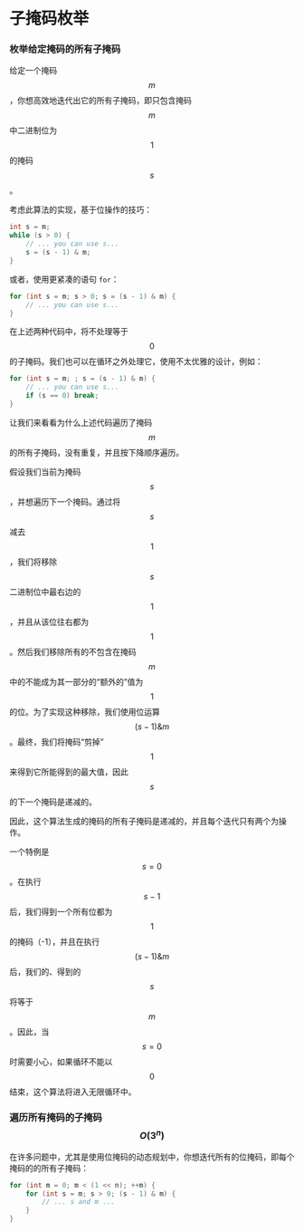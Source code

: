 # 子掩码枚举

### 枚举给定掩码的所有子掩码

给定一个掩码 $$m$$，你想高效地迭代出它的所有子掩码，即只包含掩码 $$m$$ 中二进制位为 $$1$$ 的掩码 $$s$$。

考虑此算法的实现，基于位操作的技巧：

```java
int s = m;
while (s > 0) {
    // ... you can use s...
    s = (s - 1) & m;
}
```

 或者，使用更紧凑的语句 `for`：

```java
for (int s = m; s > 0; s = (s - 1) & m) {
    // ... you can use s...
}
```

在上述两种代码中，将不处理等于 $$0$$ 的子掩码。我们也可以在循环之外处理它，使用不太优雅的设计，例如：

```java
for (int s = m; ; s = (s - 1) & m) {
    // ... you can use s...
    if (s == 0) break;
}
```

让我们来看看为什么上述代码遍历了掩码 $$m$$ 的所有子掩码，没有重复，并且按下降顺序遍历。

假设我们当前为掩码 $$s$$，并想遍历下一个掩码。通过将 $$s$$ 减去 $$1$$，我们将移除 $$s$$ 二进制位中最右边的 $$1$$，并且从该位往右都为 $$1$$。然后我们移除所有的不包含在掩码 $$m$$ 中的不能成为其一部分的“额外的”值为 $$1$$ 的位。为了实现这种移除，我们使用位运算 $$(s - 1) \& m$$。最终，我们将掩码“剪掉” $$1$$ 来得到它所能得到的最大值，因此 $$s$$ 的下一个掩码是递减的。

因此，这个算法生成的掩码的所有子掩码是递减的，并且每个迭代只有两个为操作。

一个特例是 $$s = 0$$。在执行 $$s - 1$$ 后，我们得到一个所有位都为 $$1$$ 的掩码（-1），并且在执行 $$(s - 1) \& m$$ 后，我们的、得到的 $$s$$ 将等于 $$m$$。因此，当 $$s = 0$$ 时需要小心，如果循环不能以 $$0$$ 结束，这个算法将进入无限循环中。

### 遍历所有掩码的子掩码 $$O(3^n)$$

在许多问题中，尤其是使用位掩码的动态规划中，你想迭代所有的位掩码，即每个掩码的的所有子掩码：

```java
for (int m = 0; m < (1 << n); ++m) {
    for (int s = m; s > 0; (s - 1) & m) {
        // ... s and m ...
    }
}
```

